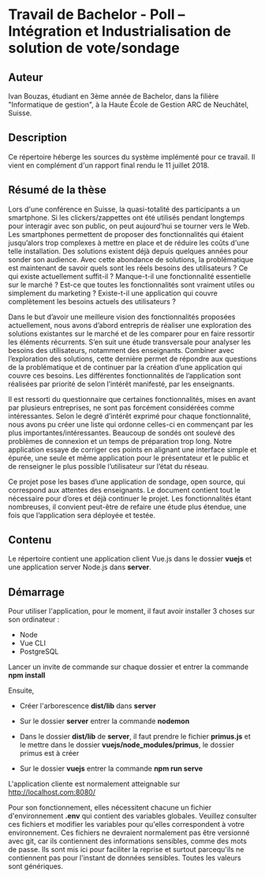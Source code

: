 # Travail de Bachelor - Poll – Intégration et Industrialisation de solution de vote/sondage
## Auteur
Ivan Bouzas, étudiant en 3ème année de Bachelor, dans la filière "Informatique de gestion", à la Haute École de Gestion ARC de Neuchâtel, Suisse.
## Description
Ce répertoire héberge les sources du système implémenté pour ce travail. Il vient en complément d'un rapport final rendu le 11 juillet 2018.
## Résumé de la thèse
Lors d'une conférence en Suisse, la quasi-totalité des participants a un smartphone. Si les clickers/zappettes ont été utilisés pendant longtemps pour interagir avec son public, on peut aujourd’hui se tourner vers le Web. Les smartphones permettent de proposer des fonctionnalités qui étaient jusqu’alors trop complexes à mettre en place et de réduire les coûts d'une telle installation. Des solutions existent déjà depuis quelques années pour sonder son audience. Avec cette abondance de solutions, la problématique est maintenant de savoir quels sont les réels besoins des utilisateurs ? Ce qui existe actuellement suffit-il ? Manque-t-il une fonctionnalité essentielle sur le marché ? Est-ce que toutes les fonctionnalités sont vraiment utiles ou simplement du marketing ? Existe-t-il une application qui couvre complètement les besoins actuels des utilisateurs ?

Dans le but d’avoir une meilleure vision des fonctionnalités proposées actuellement, nous avons d’abord entrepris de réaliser une exploration des solutions existantes sur le marché et de les comparer pour en faire ressortir les éléments récurrents. S’en suit une étude transversale pour analyser les besoins des utilisateurs, notamment des enseignants. Combiner avec l’exploration des solutions, cette dernière permet de répondre aux questions de la problématique et de continuer par la création d’une application qui couvre ces besoins. Les différentes fonctionnalités de l’application sont réalisées par priorité de selon l’intérêt manifesté, par les enseignants. 

Il est ressorti du questionnaire que certaines fonctionnalités, mises en avant par plusieurs entreprises, ne sont pas forcément considérées comme intéressantes. Selon le degré d’intérêt exprimé pour chaque fonctionnalité, nous avons pu créer une liste qui ordonne celles-ci en commençant par les plus importantes/intéressantes. Beaucoup de sondés ont soulevé des problèmes de connexion et un temps de préparation trop long. Notre application essaye de corriger ces points en alignant une interface simple et épurée, une seule et même application pour le présentateur et le public et de renseigner le plus possible l’utilisateur sur l’état du réseau.

Ce projet pose les bases d’une application de sondage, open source, qui correspond aux attentes des enseignants. Le document contient tout le nécessaire pour d’ores et déjà continuer le projet. Les fonctionnalités étant nombreuses, il convient peut-être de refaire une étude plus étendue, une fois que l’application sera déployée et testée.

## Contenu
Le répertoire contient une application client Vue.js dans le dossier **vuejs** et une application server Node.js dans **server**.
## Démarrage
Pour utiliser l'application, pour le moment, il faut avoir installer 3 choses sur son ordinateur : 
- Node
- Vue CLI
- PostgreSQL

Lancer un invite de commande sur chaque dossier et entrer la commande **npm install**

Ensuite, 

- Créer l'arborescence **dist/lib** dans **server**

- Sur le dossier **server** entrer la commande **nodemon**

- Dans le dossier **dist/lib** de **server**, il faut prendre le fichier **primus.js** et le mettre dans le dossier **vuejs/node_modules/primus**, le dossier primus est à créer

- Sur le dossier **vuejs** entrer la commande **npm run serve** 

L'application cliente est normalement atteignable sur http://localhost.com:8080/

Pour son fonctionnement, elles nécessitent chacune un fichier d'environnement **.env** qui contient des variables globales.
Veuillez consulter ces fichiers et modifier les variables pour qu'elles correspondent à votre environnement. 
Ces fichiers ne devraient normalement pas être versionné avec git, car ils contiennent des informations sensibles, comme des mots de passe.
Ils sont mis ici pour faciliter la reprise et surtout parcequ'ils ne contiennent pas pour l'instant de données sensibles. Toutes les valeurs sont génériques.

